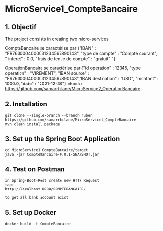 # MicroService1_CompteBancaire
## 1. Objectif

The project consists in creating two micro-services

CompteBancaire se caractérise par {"IBAN" : "FR7630004000031234567890143", "type de compte" : "Compte courant", " interet" : 0.0, "frais de tenue de compte" : "gratuit" "}


OperationBancaire se caractérise par {"id operation" : 12345, "type operation" : "VIREMENT", "IBAN source" : "FR7630004000031234567890143","IBAN destination" : "USD", "montant" : 1000.0, "date" : "2021-12-30"} 
check  : https://github.com/samarrhilane/MicroService2_OperationBancaire

## 2. Installation 

```
git clone --single-branch --branch ruben https://github.com/samarrhilane/MicroService1_CompteBancaire
mvn clean install package
```

## 3. Set up the Spring Boot Application

```
cd MicroService1_CompteBancaire/target
java -jar CompteBancaire-0.0.1-SNAPSHOT.jar
```
## 4. Test on Postman

```
in Spring-Boot-Rest create new HTTP Request
tap:
http://localhost:8080/COMPTEBANCAIRE/

to get all bank account exist
```

## 5. Set up Docker

```
docker build -t CompteBancaire 
```
